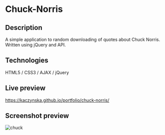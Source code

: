 # Chuck-Norris


## Description
A simple application to random downloading of quotes about Chuck Norris. Written using jQuery and API.

## Technologies
HTML5 / CSS3 / AJAX / jQuery

## Live preview
https://kaczynska.github.io/portfolio/chuck-norris/

## Screenshot preview
![chuck](https://user-images.githubusercontent.com/15987993/61058568-cf333500-a3f7-11e9-95d8-b831b7d08b05.jpg)
